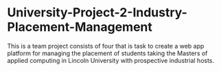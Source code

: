 # University-Project-2-Industry-Placement-Management
This is a team project consists of four that is task to create a web app platform for managing the placement of students taking the Masters of applied computing in Lincoln University with prospective industrial hosts. 

